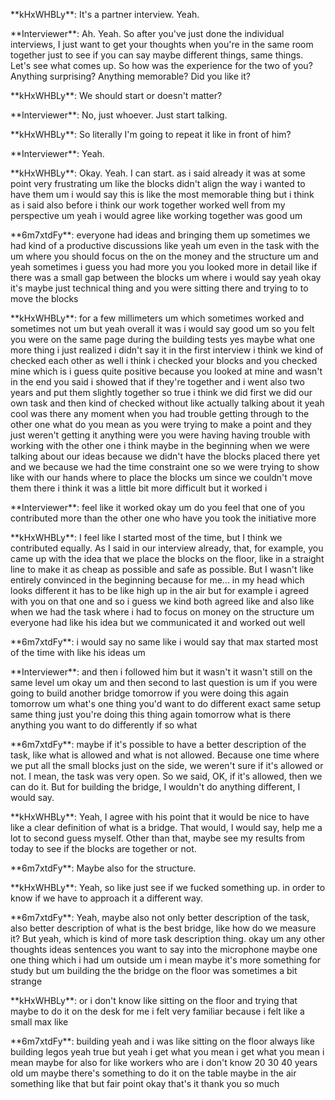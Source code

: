 \*\*kHxWHBLy\*\*: It's a partner interview. Yeah.

\*\*Interviewer\*\*: Ah. Yeah. So after you've just done the individual interviews, I just want to get your thoughts when you're in the same room together just to see if you can say maybe different things, same things. Let's see what comes up. So how was the experience for the two of you? Anything surprising? Anything memorable? Did you like it?

\*\*kHxWHBLy\*\*: We should start or doesn't matter?

\*\*Interviewer\*\*: No, just whoever. Just start talking.

\*\*kHxWHBLy\*\*: So literally I'm going to repeat it like in front of him?

\*\*Interviewer\*\*: Yeah.

\*\*kHxWHBLy\*\*: Okay. Yeah. I can start. as i said already it was at some point very frustrating um like the blocks didn't align the way i wanted to have them um i would say this is like the most memorable thing but i think as i said also before i think our work together worked well from my perspective um yeah i would agree like working together was good um

\*\*6m7xtdFy\*\*: everyone had ideas and bringing them up sometimes we had kind of a productive discussions like yeah um even in the task with the um where you should focus on the on the money and the structure um and yeah sometimes i guess you had more you you looked more in detail like if there was a small gap between the blocks um where i would say yeah okay it's maybe just technical thing and you were sitting there and trying to to move the blocks

\*\*kHxWHBLy\*\*: for a few millimeters um which sometimes worked and sometimes not um but yeah overall it was i would say good um so you felt you were on the same page during the building tests yes maybe what one more thing i just realized i didn't say it in the first interview i think we kind of checked each other as well i think i checked your blocks and you checked mine which is i guess quite positive because you looked at mine and wasn't in the end you said i showed that if they're together and i went also two years and put them slightly together so true i think we did first we did our own task and then kind of checked without like actually talking about it yeah cool was there any moment when you had trouble getting through to the other one what do you mean as you were trying to make a point and they just weren't getting it anything were you were having having trouble with working with the other one i think maybe in the beginning when we were talking about our ideas because we didn't have the blocks placed there yet and we because we had the time constraint one so we were trying to show like with our hands where to place the blocks um since we couldn't move them there i think it was a little bit more difficult but it worked i

\*\*Interviewer\*\*: feel like it worked okay um do you feel that one of you contributed more than the other one who have you took the initiative more

\*\*kHxWHBLy\*\*: I feel like I started most of the time, but I think we contributed equally. As I said in our interview already, that, for example, you came up with the idea that we place the blocks on the floor, like in a straight line to make it as cheap as possible and safe as possible. But I wasn't like entirely convinced in the beginning because for me... in my head which looks different it has to be like high up in the air but for example i agreed with you on that one and so i guess we kind both agreed like and also like when we had the task where i had to focus on money on the structure um everyone had like his idea but we communicated it and worked out well

\*\*6m7xtdFy\*\*: i would say no same like i would say that max started most of the time with like his ideas um

\*\*Interviewer\*\*: and then i followed him but it wasn't it wasn't still on the same level um okay um and then second to last question is um if you were going to build another bridge tomorrow if you were doing this again tomorrow um what's one thing you'd want to do different exact same setup same thing just you're doing this thing again tomorrow what is there anything you want to do differently if so what

\*\*6m7xtdFy\*\*: maybe if it's possible to have a better description of the task, like what is allowed and what is not allowed. Because one time where we put all the small blocks just on the side, we weren't sure if it's allowed or not. I mean, the task was very open. So we said, OK, if it's allowed, then we can do it. But for building the bridge, I wouldn't do anything different, I would say.

\*\*kHxWHBLy\*\*: Yeah, I agree with his point that it would be nice to have like a clear definition of what is a bridge. That would, I would say, help me a lot to second guess myself. Other than that, maybe see my results from today to see if the blocks are together or not.

\*\*6m7xtdFy\*\*: Maybe also for the structure.

\*\*kHxWHBLy\*\*: Yeah, so like just see if we fucked something up. in order to know if we have to approach it a different way.

\*\*6m7xtdFy\*\*: Yeah, maybe also not only better description of the task, also better description of what is the best bridge, like how do we measure it? But yeah, which is kind of more task description thing. okay um any other thoughts ideas sentences you want to say into the microphone maybe one one thing which i had um outside um i mean maybe it's more something for study but um building the the bridge on the floor was sometimes a bit strange

\*\*kHxWHBLy\*\*: or i don't know like sitting on the floor and trying that maybe to do it on the desk for me i felt very familiar because i felt like a small max like

\*\*6m7xtdFy\*\*: building yeah and i was like sitting on the floor always like building legos yeah true but yeah i get what you mean i get what you mean i mean maybe for also for like workers who are i don't know 20 30 40 years old um maybe there's something to do it on the table maybe in the air something like that but fair point okay that's it thank you so much

